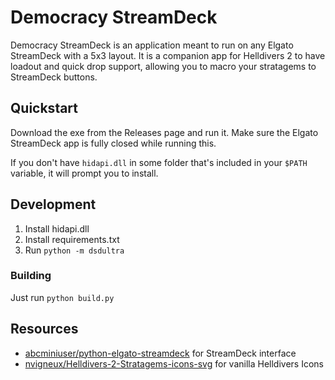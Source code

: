 # Democracy StreamDeck

Democracy StreamDeck is an application meant to run on any Elgato StreamDeck with a 5x3 layout.  It is a companion app for Helldivers 2 to have loadout and quick drop support, allowing you to macro your stratagems to StreamDeck buttons.

## Quickstart

Download the exe from the Releases page and run it.  Make sure the Elgato StreamDeck app is fully closed while running this.

If you don't have `hidapi.dll` in some folder that's included in your `$PATH` variable, it will prompt you to install.


## Development

1. Install hidapi.dll
2. Install requirements.txt
3. Run `python -m dsdultra`

### Building

Just run `python build.py`

## Resources

- [abcminiuser/python-elgato-streamdeck](https://github.com/abcminiuser/python-elgato-streamdeck?tab=readme-ov-file) for StreamDeck interface
- [nvigneux/Helldivers-2-Stratagems-icons-svg](https://github.com/nvigneux/Helldivers-2-Stratagems-icons-svg) for vanilla Helldivers Icons